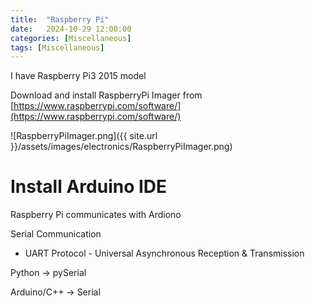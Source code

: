 ```yaml
---
title:  "Raspberry Pi"
date:   2024-10-29 12:00:00
categories: [Miscellaneous] 
tags: [Miscellaneous]
---
```


I have Raspberry Pi3 2015 model

Download and install RaspberryPi Imager from [https://www.raspberrypi.com/software/](https://www.raspberrypi.com/software/)


![RaspberryPiImager.png]({{ site.url }}/assets/images/electronics/RaspberryPiImager.png)

# Install Arduino IDE

Raspberry Pi communicates with Ardiono

Serial Communication
- UART Protocol - Universal Asynchronous Reception & Transmission

Python -> pySerial 

Arduino/C++ -> Serial